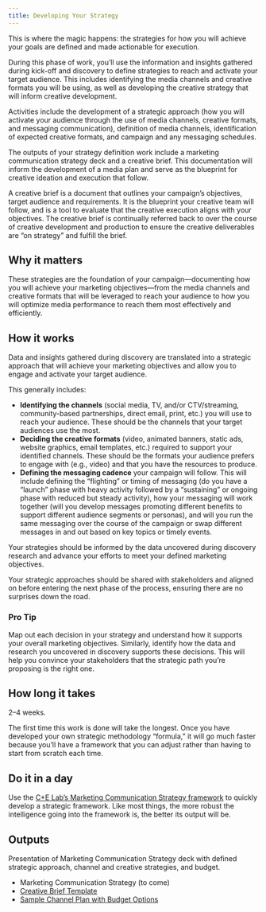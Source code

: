 ```yaml
---
title: Developing Your Strategy
---
```


This is where the magic happens: the strategies for how you will achieve your goals are defined and made actionable for execution.

During this phase of work, you’ll use the information and insights gathered during kick-off and discovery to define strategies to reach and activate your target audience. This includes identifying the media channels and creative formats you will be using, as well as developing the creative strategy that will inform creative development.

Activities include the development of a strategic approach (how you will activate your audience through the use of media channels, creative formats, and messaging communication), definition of media channels, identification of expected creative formats, and campaign and any messaging schedules.

The outputs of your strategy definition work include a marketing communication strategy deck and a creative brief. This documentation will inform the development of a media plan and serve as the blueprint for creative ideation and execution that follow.

A creative brief is a document that outlines your campaign’s objectives, target audience and requirements. It is the blueprint your creative team will follow, and is a tool to evaluate that the creative execution aligns with your objectives. The creative brief is continually referred back to over the course of creative development and production to ensure the creative deliverables are “on strategy” and fulfill the brief.

## Why it matters

These strategies are the foundation of your campaign—documenting how you will achieve your marketing objectives—from the media channels and creative formats that will be leveraged to reach your audience to how you will optimize media performance to reach them most effectively and efficiently.

## How it works

Data and insights gathered during discovery are translated into a strategic approach that will achieve your marketing objectives and allow you to engage and activate your target audience.

This generally includes:

- **Identifying the channels** (social media, TV, and/or CTV/streaming, community-based partnerships, direct email, print, etc.) you will use to reach your audience. These should be the channels that your target audiences use the most.
- **Deciding the creative formats** (video, animated banners, static ads, website graphics, email templates, etc.) required to support your identified channels. These should be the formats your audience prefers to engage with (e.g., video) and that you have the resources to produce.
- **Defining the messaging cadence** your campaign will follow. This will include defining the “flighting” or timing of messaging (do you have a “launch” phase with heavy activity followed by a “sustaining” or ongoing phase with reduced but steady activity), how your messaging will work together (will you develop messages promoting different benefits to support different audience segments or personas), and will you run the same messaging over the course of the campaign or swap different messages in and out based on key topics or timely events.

Your strategies should be informed by the data uncovered during discovery research and advance your efforts to meet your defined marketing objectives.

Your strategic approaches should be shared with stakeholders and aligned on before entering the next phase of the process, ensuring there are no surprises down the road.

<div class="usa-alert usa-alert--info margin-top-5">
    <div class="usa-alert__body">
        <h3 class="usa-alert__heading">Pro Tip</h3>
        <p class="usa-alert__text">
            Map out each decision in your strategy and understand how it supports your overall marketing objectives. Similarly, identify how the data and research you uncovered in discovery supports these decisions. This will help you convince your stakeholders that the strategic path you’re proposing is the right one.
        </p>
    </div>
</div>

## How long it takes

2–4 weeks.

The first time this work is done will take the longest. Once you have developed your own strategic methodology “formula,” it will go much faster because you’ll have a framework that you can adjust rather than having to start from scratch each time.

## Do it in a day

Use the [C+E Lab’s Marketing Communication Strategy framework](https://docs.google.com/spreadsheets/d/1k8vQRPecCnwVRUANDZcXmoUvX3LA9-X0aVlA4sPeszA/edit#gid=0) to quickly develop a strategic framework. Like most things, the more robust the intelligence going into the framework is, the better its output will be.

## Outputs

Presentation of Marketing Communication Strategy deck with defined strategic approach, channel and creative strategies, and budget.

- Marketing Communication Strategy (to come)
- [Creative Brief Template](https://docs.google.com/document/d/1UKC5-b6VJeBC6dhA3lzkVzJoo1oHhegl--RGOa2ZZqA/edit?usp=sharing)
- [Sample Channel Plan with Budget Options](https://docs.google.com/presentation/d/1-X6Ww7_XxfMTsElqmhRxLFHsLEoVJ0JQ2H2tkyY4z_U/edit#slide=id.g14715962381_0_44)
